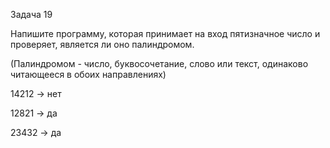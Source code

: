 Задача 19

Напишите программу, которая принимает на вход пятизначное число и проверяет, является ли оно палиндромом.

(Палиндромом - число, буквосочетание, слово или текст, одинаково читающееся в обоих направлениях)

14212 -> нет

12821 -> да

23432 -> да